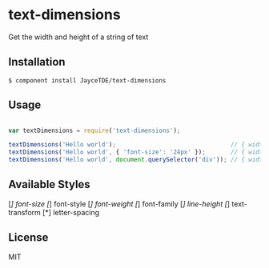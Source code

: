 
# text-dimensions

  Get the width and height of a string of text

## Installation

    $ component install JayceTDE/text-dimensions

## Usage

```javascript

var textDimensions = require('text-dimensions');

textDimensions('Hello world');                                // { width: 71, height: 20 }
textDimensions('Hello world', { 'font-size': '24px' });       // { width: 113, height: 28 }
textDimensions('Hello world', document.querySelector('div')); // { width: 126, height: 20 }

```

## Available Styles

[*] font-size
[*] font-style
[*] font-weight
[*] font-family
[*] line-height
[*] text-transform
[*] letter-spacing

## License

  MIT
